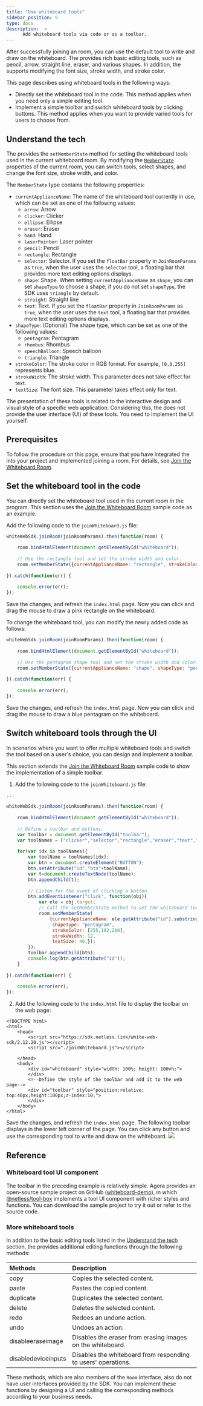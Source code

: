 ```yaml
---
title: "Use whiteboard tools"
sidebar_position: 9
type: docs
description:  >
      Add whiteboard tools via code or as a toolbar.
---
```


After successfully joining an <Vg k="WHITE" /> room, you can use the default tool to write and draw on the whiteboard. The <Vg k="WHITE_SDK" /> provides rich basic editing tools, such as pencil, arrow, straight line, eraser, and various shapes. In addition, the <Vg k="WHITE_SDK" /> supports modifying the font size, stroke width, and stroke color.

This page describes using whiteboard tools in the following ways:

- Directly set the whiteboard tool in the code. This method applies when you need only a simple editing tool.
- Implement a simple toolbar and switch whiteboard tools by clicking buttons. This method applies when you want to provide varied tools for users to choose from.

<a name="tech"></a>
## Understand the tech

The <Vg k="WHITE_SDK" /> provides the <Link to="{{Global.API_REF_WEB_WHITE}}/interfaces/room.html#setmemberstate">`setMemberState`</Link> method for setting the whiteboard tools used in the current whiteboard room. By modifying the [`MemberState`](https://docs.agora.io/en/whiteboard/API%20Reference/whiteboard_web/globals.html#memberstate) properties of the current room, you can switch tools, select shapes, and change the font size, stroke width, and color.

The `MemberState` type contains the following properties:

- `currentApplianceName`: The name of the whiteboard tool currently in use, which can be set as one of the following values:
    - `arrow`: Arrow
    - `clicker`: Clicker
    - `ellipse`: Ellipse
    - `eraser`: Eraser
    - `hand`: Hand
    - `laserPointer`: Laser pointer
    - `pencil`: Pencil
    - `rectangle`: Rectangle
    - `selector`: Selector. If you set the `floatBar` property in <Link to="{{Global.API_REF_WEB_WHITE}}/globals.html#joinroomparams">`JoinRoomParams`</Link> as `true`, when the user uses the `selector` tool, a floating bar that provides more text editing options displays.
    - `shape`: Shape. When setting `currentApplianceName` as `shape`, you can set `shapeType` to choose a shape; if you do not set `shapeType`, the SDK uses `triangle` by default.
    - `straight`: Straight line
    - `text`: Text. If you set the `floatBar` property in `JoinRoomParams` as `true`, when the user uses the `text` tool, a floating bar that provides more text editing options displays.
- `shapeType`: (Optional) The shape type, which can be set as one of the following values:
    - `pentagram`: Pentagram
    - `rhombus`: Rhombus
    - `speechBalloon`: Speech balloon
    - `triangle`: Triangle
- `strokeColor`: The stroke color in RGB format. For example, `[0,0,255]` represents blue.
- `strokeWidth`: The stroke width. This parameter does not take effect for text.
- `textSize`: The font size. This parameter takes effect only for text.

<div class="alert note">The presentation of these tools is related to the interactive design and visual style of a specific web application. Considering this, the <Vg k="WHITE_SDK" /> does not provide the user interface (UI) of these tools. You need to implement the UI yourself.</div>

## Prerequisites

To follow the procedure on this page, ensure that you have integrated the <Vg k="WHITE_SDK" /> into your project and implemented joining a room. For details, see [Join the Whiteboard Room](../get-started/get-started-uikit#join-the-whiteboard-room).

## Set the whiteboard tool in the code

You can directly set the whiteboard tool used in the current room in the program. This section uses the [Join the Whiteboard Room](../get-started/get-started-uikit#join-the-whiteboard-room) sample code as an example.

Add the following code to the `joinWhiteboard.js` file:

```javascript
whiteWebSdk.joinRoom(joinRoomParams).then(function(room) {
  
    room.bindHtmlElement(document.getElementById("whiteboard"));
  
    // Use the rectangle tool and set the stroke width and color.
    room.setMemberState({currentApplianceName: "rectangle", strokeColor: [255,182,193], strokeWidth: 12,});
  
}).catch(function(err) {
      
    console.error(err);
});
```

Save the changes, and refresh the `index.html` page. Now you can click and drag the mouse to draw a pink rectangle on the whiteboard.

To change the whiteboard tool, you can modify the newly added code as follows:

```javascript
whiteWebSdk.joinRoom(joinRoomParams).then(function(room) {
  
    room.bindHtmlElement(document.getElementById("whiteboard"));
  
    // Use the pentagram shape tool and set the stroke width and color.
    room.setMemberState({currentApplianceName: "shape", shapeType: "pentagram", strokeColor: [255,90,193], strokeWidth: 20,});
  
}).catch(function(err) {
  
    console.error(err);
});
```

Save the changes, and refresh the `index.html` page. Now you can click and drag the mouse to draw a blue pentagram on the whiteboard.

## Switch whiteboard tools through the UI

In scenarios where you want to offer multiple whiteboard tools and switch the tool based on a user's choice, you can design and implement a toolbar.

This section extends the [Join the Whiteboard Room](../get-started/get-started-uikit#join-the-whiteboard-room) sample code to show the implementation of a simple toolbar.

1. Add the following code to the `joinWhiteboard.js` file:

```javascript
...
 
whiteWebSdk.joinRoom(joinRoomParams).then(function(room) {
  
    room.bindHtmlElement(document.getElementById("whiteboard"));
  
    // Define a toolbar and buttons.
    var toolbar = document.getElementById("toolbar");
    var toolNames = ["clicker","selector","rectangle","eraser","text","arrow","ellipse","hand","laserPointer","shape","straight"];
  
    for(var idx in toolNames){
        var toolName = toolNames[idx];
        var btn = document.createElement("BUTTON");
        btn.setAttribute("id","btn"+toolName);
        var t=document.createTextNode(toolName);
        btn.appendChild(t);
  
        // Listen for the event of clicking a button.
        btn.addEventListener("click", function(obj){
            var ele = obj.target;
            // Call the setMemberState method to set the whiteboard tool.
            room.setMemberState(
                {currentApplianceName: ele.getAttribute("id").substring(3),
                 shapeType: "pentagram",
                 strokeColor: [255,182,200],
                 strokeWidth: 12,
                 textSize: 40,});
        });
        toolbar.appendChild(btn);
        console.log(btn.getAttribute("id"));
    }
  
}).catch(function(err) {
  
    console.error(err);
});
```

2. Add the following code to the `index.html` file to display the toolbar on the web page:

```
<!DOCTYPE html>
<html>
    <head>
        <script src="https://sdk.netless.link/white-web-sdk/2.12.20.js"></script>
        <script src="./joinWhiteboard.js"></script>
  
    </head>
    <body>
        <div id="whiteboard" style="width: 100%; height: 100vh;">
        </div>
        <!--Define the style of the toolbar and add it to the web page-->
        <div id="toolbar" style="position:relative; top:40px;height:100px;z-index:10;">
        </div>
    </body>
</html>
```

Save the changes, and refresh the `index.html` page. The following toolbar displays in the lower left corner of the page. You can click any button and use the corresponding tool to write and draw on the whiteboard.
![](https://web-cdn.agora.io/docs-files/1629373521835)

## Reference

### Whiteboard tool UI component

The toolbar in the preceding example is relatively simple. Agora provides an open-source sample project on GitHub ([whiteboard-demo](https://github.com/netless-io/whiteboard-demo)), in which [@netless/tool-box](https://github.com/netless-io/whiteboard-demo/tree/master/packages/tool-box) implements a tool UI component with richer styles and functions. You can download the sample project to try it out or refer to the source code.

### More whiteboard tools

In addition to the basic editing tools listed in the <a href="#tech">Understand the tech</a> section, the <Vg k="WHITE_SDK" /> provides additional editing functions through the following methods:

| Methods                                                                                                     | Description                                                  |
|:------------------------------------------------------------------------------------------------------------| :----------------------------------------------------------- |
| <Link to="{{Global.API_REF_WEB_WHITE}}/interfaces/room.html#copy">copy</Link>                               | Copies the selected content.                                 |
| <Link to="{{Global.API_REF_WEB_WHITE}}/interfaces/room.html#paste">paste</Link>                             | Pastes the copied content.                                   |
| <Link to="{{Global.API_REF_WEB_WHITE}}/interfaces/room.html#duplicate">duplicate</Link>                     | Duplicates the selected content.                             |
| <Link to="{{Global.API_REF_WEB_WHITE}}/interfaces/room.html#delete">delete</Link>                           | Deletes the selected content.                                |
| <Link to="{{Global.API_REF_WEB_WHITE}}/interfaces/room.html#redo">redo</Link>                               | Redoes an undone action.                                     |
| <Link to="{{Global.API_REF_WEB_WHITE}}/interfaces/room.html#undo">undo</Link>                               | Undoes an action.                                            |
| <Link to="{{Global.API_REF_WEB_WHITE}}/interfaces/room.html#disableeraseimage">disableeraseimage</Link>     | Disables the eraser from erasing images on the whiteboard.   |
| <Link to="{{Global.API_REF_WEB_WHITE}}/interfaces/room.html#disabledeviceinputs">disabledeviceinputs</Link> | Disables the whiteboard from responding to users' operations. |

These methods, which are also members of the `Room` interface, also do not have user interfaces provided by the SDK. You can implement these functions by designing a UI and calling the corresponding methods according to your business needs. 